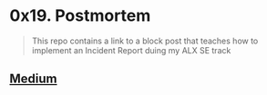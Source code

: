 # 0x19. Postmortem
> This repo contains a link to a block post that teaches how to implement an Incident Report duing my ALX SE track
## [Medium](https://medium.com/@djangotuts2022/incident-report-apache-server-internal-error-596902417871)
